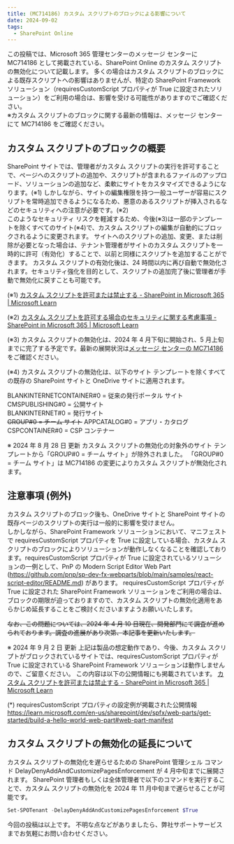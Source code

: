 ```yaml
---
title: (MC714186) カスタム スクリプトのブロックによる影響について
date: 2024-09-02
tags:
  - SharePoint Online
---
```


この投稿では、Microsoft 365 管理センターのメッセージ センターに MC714186 として掲載されている、SharePoint Online のカスタム スクリプトの無効化について記載します。
多くの場合はカスタム スクリプトのブロックによる既存スクリプトへの影響はありませんが、特定の SharePoint Framework ソリューション（requiresCustomScript プロパティが True に設定されたソリューション）をご利用の場合は、影響を受ける可能性がありますのでご確認ください。  
※カスタム スクリプトのブロックに関する最新の情報は、メッセージ センターにて MC714186 をご確認ください。

<!-- more -->

## カスタム スクリプトのブロックの概要

SharePoint サイトでは、管理者がカスタム スクリプトの実行を許可することで、ページへのスクリプトの追加や、スクリプトが含まれるファイルのアップロード、ソリューションの追加など、柔軟にサイトをカスタマイズできるようになります。(※1)
しかしながら、サイトの編集権限を持つ一般ユーザーが容易にスクリプトを常時追加できるようになるため、悪意のあるスクリプトが挿入されるなどのセキュリティへの注意が必要です。(※2)  
このようなセキュリティ リスクを軽減するため、今後(※3)は一部のテンプレートを除くすべてのサイト(※4)で、カスタム スクリプトの編集が自動的にブロックされるように変更されます。
サイトへのスクリプトの追加、変更、または削除が必要となった場合は、テナント管理者がサイトのカスタム スクリプトを一時的に許可（有効化）することで、以前と同様にスクリプトを追加することができます。
カスタム スクリプトの有効化後は、24 時間以内に再び自動で無効化されます。セキュリティ強化を目的として、スクリプトの追加完了後に管理者が手動で無効化に戻すことも可能です。

(※1) [カスタム スクリプトを許可または禁止する - SharePoint in Microsoft 365 | Microsoft Learn](https://learn.microsoft.com/ja-jp/sharepoint/allow-or-prevent-custom-script#features-affected-when-custom-script-is-blocked)  

(※2) [カスタム スクリプトを許可する場合のセキュリティに関する考慮事項 - SharePoint in Microsoft 365 | Microsoft Learn](https://learn.microsoft.com/ja-jp/sharepoint/security-considerations-of-allowing-custom-script)

(※3) カスタム スクリプトの無効化は、2024 年 4 月下旬に開始され、5 月上旬までに完了する予定です。最新の展開状況は[メッセージ センターの MC714186](https://admin.microsoft.com/Adminportal/Home#/MessageCenter/:/messages/MC714186) をご確認ください。

(※4) カスタム スクリプトの無効化は、以下のサイト テンプレートを除くすべての既存の SharePoint サイトと OneDrive サイトに適用されます。

BLANKINTERNETCONTAINER#0 = 従来の発行ポータル サイト  
CMSPUBLISHING#0 = 公開サイト  
BLANKINTERNET#0 = 発行サイト    
~~GROUP#0 = チーム サイト~~
APPCATALOG#0 = アプリ・カタログ  
CSPCONTAINER#0 = CSP コンテナー  

※ 2024 年 8 月 28 日 更新
カスタム スクリプトの無効化の対象外のサイト テンプレートから「GROUP#0 = チーム サイト」が除外されました。
「GROUP#0 = チーム サイト」は MC714186 の変更によりカスタム スクリプトが無効化されます。

## 注意事項 (例外)
カスタム スクリプトのブロック後も、OneDrive サイトと SharePoint サイトの既存ページのスクリプトの実行は一般的に影響を受けません。  
しかしながら、SharePoint Framework ソリューションにおいて、マニフェストで requiresCustomScript プロパティを True に設定している場合、カスタム スクリプトのブロックによりソリューションが動作しなくなることを確認しております。requiresCustomScript プロパティが True に設定されているソリューションの一例として、PnP の Modern Script Editor Web Part (https://github.com/pnp/sp-dev-fx-webparts/blob/main/samples/react-script-editor/README.md) があります。
requiresCustomScript プロパティが True に設定された SharePoint Framework ソリューションをご利用の場合は、ブロックの期限が迫っておりますので、カスタム スクリプトの無効化適用をあらかじめ延長することをご検討くださいますようお願いいたします。

~~なお、この問題については、2024 年 4 月 10 日現在、開発部門にて調査が進められております。調査の進展があり次第、本記事を更新いたします。~~

※ 2024 年 9 月 2 日 更新
上記は製品の想定動作であり、今後、カスタム スクリプトがブロックされているサイトでは、requiresCustomScript プロパティが True に設定されている SharePoint Framework ソリューションは動作しませんので、ご留意ください。
この内容は以下の公開情報にも掲載されています。
[カスタム スクリプトを許可または禁止する - SharePoint in Microsoft 365 | Microsoft Learn](https://learn.microsoft.com/ja-jp/sharepoint/allow-or-prevent-custom-script#features-affected-when-custom-script-is-blocked)

(*) requiresCustomScript プロパティの設定例が掲載された公開情報
https://learn.microsoft.com/en-us/sharepoint/dev/spfx/web-parts/get-started/build-a-hello-world-web-part#web-part-manifest

## カスタム スクリプトの無効化の延長について
カスタム スクリプトの無効化を遅らせるための SharePoint 管理シェル コマンド DelayDenyAddAndCustomizePagesEnforcement が 4 月中旬までに展開されます。
SharePoint 管理者もしくは全体管理者で以下のコマンドを実行することで、カスタム スクリプトの無効化を 2024 年 11 月中旬まで遅らせることが可能です。
``` PowerShell
Set-SPOTenant -DelayDenyAddAndCustomizePagesEnforcement $True
```


今回の投稿は以上です。
不明な点などがありましたら、弊社サポートサービスまでお気軽にお問い合わせください。
